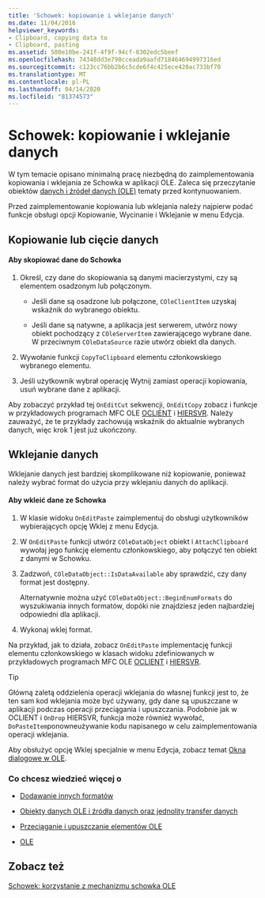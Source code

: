 ```yaml
---
title: 'Schowek: kopiowanie i wklejanie danych'
ms.date: 11/04/2016
helpviewer_keywords:
- Clipboard, copying data to
- Clipboard, pasting
ms.assetid: 580e10be-241f-4f9f-94cf-8302edc5beef
ms.openlocfilehash: 74348dd3e790cceada9aafd718464694997316ed
ms.sourcegitcommit: c123cc76bb2b6c5cde6f4c425ece420ac733bf70
ms.translationtype: MT
ms.contentlocale: pl-PL
ms.lasthandoff: 04/14/2020
ms.locfileid: "81374573"
---
```

# <a name="clipboard-copying-and-pasting-data"></a>Schowek: kopiowanie i wklejanie danych

W tym temacie opisano minimalną pracę niezbędną do zaimplementowania kopiowania i wklejania ze Schowka w aplikacji OLE. Zaleca się przeczytanie obiektów [danych i źródeł danych (OLE)](../mfc/data-objects-and-data-sources-ole.md) tematy przed kontynuowaniem.

Przed zaimplementowanie kopiowania lub wklejania należy najpierw podać funkcje obsługi opcji Kopiowanie, Wycinanie i Wklejanie w menu Edycja.

## <a name="copying-or-cutting-data"></a><a name="_core_copying_or_cutting_data"></a>Kopiowanie lub cięcie danych

#### <a name="to-copy-data-to-the-clipboard"></a>Aby skopiować dane do Schowka

1. Określ, czy dane do skopiowania są danymi macierzystymi, czy są elementem osadzonym lub połączonym.

   - Jeśli dane są osadzone lub połączone, `COleClientItem` uzyskaj wskaźnik do wybranego obiektu.

   - Jeśli dane są natywne, a aplikacja jest serwerem, utwórz nowy obiekt pochodzący z `COleServerItem` zawierającego wybrane dane. W przeciwnym `COleDataSource` razie utwórz obiekt dla danych.

1. Wywołanie funkcji `CopyToClipboard` elementu członkowskiego wybranego elementu.

1. Jeśli użytkownik wybrał operację Wytnij zamiast operacji kopiowania, usuń wybrane dane z aplikacji.

Aby zobaczyć przykład tej `OnEditCut` sekwencji, `OnEditCopy` zobacz i funkcje w przykładowych programach MFC OLE [OCLIENT](../overview/visual-cpp-samples.md) i [HIERSVR](../overview/visual-cpp-samples.md). Należy zauważyć, że te przykłady zachowują wskaźnik do aktualnie wybranych danych, więc krok 1 jest już ukończony.

## <a name="pasting-data"></a><a name="_core_pasting_data"></a>Wklejanie danych

Wklejanie danych jest bardziej skomplikowane niż kopiowanie, ponieważ należy wybrać format do użycia przy wklejaniu danych do aplikacji.

#### <a name="to-paste-data-from-the-clipboard"></a>Aby wkleić dane ze Schowka

1. W klasie widoku `OnEditPaste` zaimplementuj do obsługi użytkowników wybierających opcję Wklej z menu Edycja.

1. W `OnEditPaste` funkcji utwórz `COleDataObject` obiekt i `AttachClipboard` wywołaj jego funkcję elementu członkowskiego, aby połączyć ten obiekt z danymi w Schowku.

1. Zadzwoń, `COleDataObject::IsDataAvailable` aby sprawdzić, czy dany format jest dostępny.

   Alternatywnie można użyć `COleDataObject::BeginEnumFormats` do wyszukiwania innych formatów, dopóki nie znajdziesz jeden najbardziej odpowiedni dla aplikacji.

1. Wykonaj wklej format.

Na przykład, jak to działa, zobacz `OnEditPaste` implementację funkcji elementu członkowskiego w klasach widoku zdefiniowanych w przykładowych programach MFC OLE [OCLIENT](../overview/visual-cpp-samples.md) i [HIERSVR](../overview/visual-cpp-samples.md).

> [!TIP]
> Główną zaletą oddzielenia operacji wklejania do własnej funkcji jest to, że ten sam kod wklejania może być używany, gdy dane są upuszczane w aplikacji podczas operacji przeciągania i upuszczania. Podobnie jak w OCLIENT i `OnDrop` HIERSVR, funkcja może również wywołać, `DoPasteItem`ponowneużywanie kodu napisanego w celu zaimplementowania operacji wklejania.

Aby obsłużyć opcję Wklej specjalnie w menu Edycja, zobacz temat [Okna dialogowe w OLE](../mfc/dialog-boxes-in-ole.md).

### <a name="what-do-you-want-to-know-more-about"></a>Co chcesz wiedzieć więcej o

- [Dodawanie innych formatów](../mfc/clipboard-adding-other-formats.md)

- [Obiekty danych OLE i źródła danych oraz jednolity transfer danych](../mfc/data-objects-and-data-sources-ole.md)

- [Przeciąganie i upuszczanie elementów OLE](../mfc/drag-and-drop-ole.md)

- [OLE](../mfc/ole-background.md)

## <a name="see-also"></a>Zobacz też

[Schowek: korzystanie z mechanizmu schowka OLE](../mfc/clipboard-using-the-ole-clipboard-mechanism.md)
